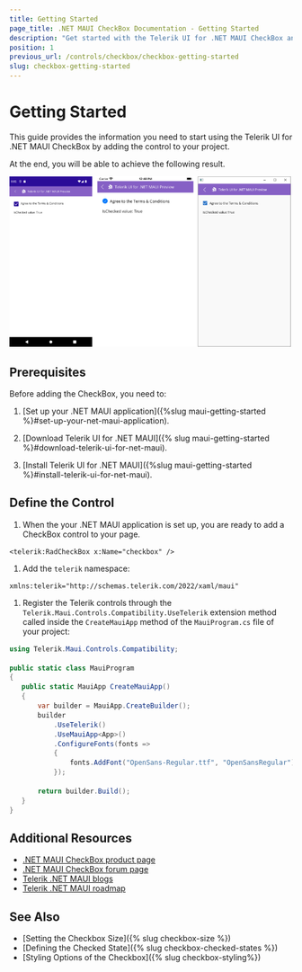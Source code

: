 ```yaml
---
title: Getting Started
page_title: .NET MAUI CheckBox Documentation - Getting Started
description: "Get started with the Telerik UI for .NET MAUI CheckBox and add the control to your .NET MAUI project."
position: 1
previous_url: /controls/checkbox/checkbox-getting-started
slug: checkbox-getting-started
---
```


# Getting Started

This guide provides the information you need to start using the Telerik UI for .NET MAUI CheckBox by adding the control to your project.

At the end, you will be able to achieve the following result.

![Checkbox Getting Started](images/checkbox-getting-started.png)

## Prerequisites

Before adding the CheckBox, you need to:

1. [Set up your .NET MAUI application]({%slug maui-getting-started %}#set-up-your-net-maui-application).

1. [Download Telerik UI for .NET MAUI]({% slug maui-getting-started %}#download-telerik-ui-for-net-maui).

1. [Install Telerik UI for .NET MAUI]({%slug maui-getting-started %}#install-telerik-ui-for-net-maui).

## Define the Control

1. When the your .NET MAUI application is set up, you are ready to add a CheckBox control to your page.

 ```XAML
<telerik:RadCheckBox x:Name="checkbox" />
 ```

1. Add the `telerik` namespace:

 ```XAML
 xmlns:telerik="http://schemas.telerik.com/2022/xaml/maui"
 ```

1. Register the Telerik controls through the `Telerik.Maui.Controls.Compatibility.UseTelerik` extension method called inside the `CreateMauiApp` method of the `MauiProgram.cs` file of your project:

 ```C#
 using Telerik.Maui.Controls.Compatibility;

 public static class MauiProgram
 {
	public static MauiApp CreateMauiApp()
	{
		var builder = MauiApp.CreateBuilder();
		builder
			.UseTelerik()
			.UseMauiApp<App>()
			.ConfigureFonts(fonts =>
			{
				fonts.AddFont("OpenSans-Regular.ttf", "OpenSansRegular");
			});

		return builder.Build();
	}
 }           
 ```


## Additional Resources

- [.NET MAUI CheckBox product page](https://www.telerik.com/maui-ui/checkbox)
- [.NET MAUI CheckBox forum page](https://www.telerik.com/forums/maui?tagId=1784)
- [Telerik .NET MAUI blogs](https://www.telerik.com/blogs/tag/.net-maui)
- [Telerik .NET MAUI roadmap](https://www.telerik.com/support/whats-new/maui-ui/roadmap)

## See Also

- [Setting the Checkbox Size]({% slug checkbox-size %})
- [Defining the Checked State]({% slug checkbox-checked-states %})
- [Styling Options of the Checkbox]({% slug checkbox-styling%})
